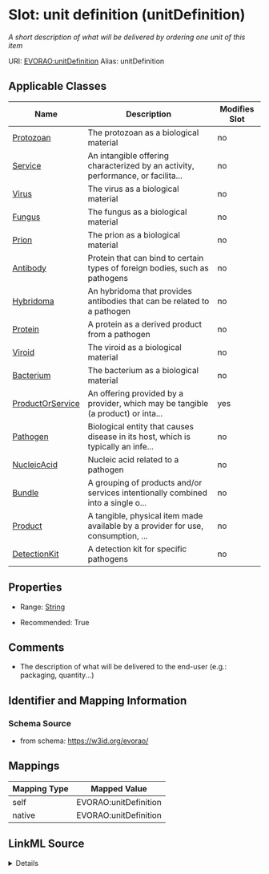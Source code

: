 

# Slot: unit definition (unitDefinition) 


_A short description of what will be delivered by ordering one unit of this item_





URI: [EVORAO:unitDefinition](https://w3id.org/evorao/unitDefinition)
Alias: unitDefinition

<!-- no inheritance hierarchy -->





## Applicable Classes

| Name | Description | Modifies Slot |
| --- | --- | --- |
| [Protozoan](Protozoan.md) | The protozoan as a biological material |  no  |
| [Service](Service.md) | An intangible offering characterized by an activity, performance, or facilita... |  no  |
| [Virus](Virus.md) | The virus as a biological material |  no  |
| [Fungus](Fungus.md) | The fungus as a biological material |  no  |
| [Prion](Prion.md) | The prion as a biological material |  no  |
| [Antibody](Antibody.md) | Protein that can bind to certain types of foreign bodies, such as pathogens |  no  |
| [Hybridoma](Hybridoma.md) | An hybridoma that provides antibodies that can be related to a pathogen |  no  |
| [Protein](Protein.md) | A protein as a derived product from a pathogen |  no  |
| [Viroid](Viroid.md) | The viroid as a biological material |  no  |
| [Bacterium](Bacterium.md) | The bacterium as a biological material |  no  |
| [ProductOrService](ProductOrService.md) | An offering provided by a provider, which may be tangible (a product) or inta... |  yes  |
| [Pathogen](Pathogen.md) | Biological entity that causes disease in its host, which is typically an infe... |  no  |
| [NucleicAcid](NucleicAcid.md) | Nucleic acid related to a pathogen |  no  |
| [Bundle](Bundle.md) | A grouping of products and/or services intentionally combined into a single o... |  no  |
| [Product](Product.md) | A tangible, physical item made available by a provider for use, consumption, ... |  no  |
| [DetectionKit](DetectionKit.md) | A detection kit for specific pathogens |  no  |







## Properties

* Range: [String](String.md)

* Recommended: True





## Comments

* The description of what will be delivered to the end-user (e.g.: packaging, quantity...)

## Identifier and Mapping Information







### Schema Source


* from schema: https://w3id.org/evorao/




## Mappings

| Mapping Type | Mapped Value |
| ---  | ---  |
| self | EVORAO:unitDefinition |
| native | EVORAO:unitDefinition |




## LinkML Source

<details>
```yaml
name: unitDefinition
description: A short description of what will be delivered by ordering one unit of
  this item
title: unit definition
comments:
- 'The description of what will be delivered to the end-user (e.g.: packaging, quantity...)'
from_schema: https://w3id.org/evorao/
rank: 1000
alias: unitDefinition
domain_of:
- ProductOrService
range: string
required: false
recommended: true
multivalued: false

```
</details>